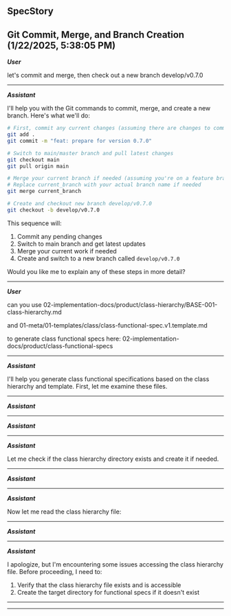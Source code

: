 ## SpecStory

## Git Commit, Merge, and Branch Creation (1/22/2025, 5:38:05 PM)

_**User**_

let's commit and merge, then check out a new branch develop/v0.7.0

---

_**Assistant**_

I'll help you with the Git commands to commit, merge, and create a new branch. Here's what we'll do:

```bash
# First, commit any current changes (assuming there are changes to commit)
git add .
git commit -m "feat: prepare for version 0.7.0"

# Switch to main/master branch and pull latest changes
git checkout main
git pull origin main

# Merge your current branch if needed (assuming you're on a feature branch)
# Replace current_branch with your actual branch name if needed
git merge current_branch

# Create and checkout new branch develop/v0.7.0
git checkout -b develop/v0.7.0
```

This sequence will:
1. Commit any pending changes
2. Switch to main branch and get latest updates
3. Merge your current work if needed
4. Create and switch to a new branch called `develop/v0.7.0`

Would you like me to explain any of these steps in more detail?

---

_**User**_

can you use 02-implementation-docs/product/class-hierarchy/BASE-001-class-hierarchy.md 

and 01-meta/01-templates/class/class-functional-spec.v1.template.md

to generate class functional specs here: 02-implementation-docs/product/class-functional-specs



---

_**Assistant**_

I'll help you generate class functional specifications based on the class hierarchy and template. First, let me examine these files.

---

_**Assistant**_



---

_**Assistant**_



---

_**Assistant**_



Let me check if the class hierarchy directory exists and create it if needed.

---

_**Assistant**_



---

_**Assistant**_



Now let me read the class hierarchy file:

---

_**Assistant**_



---

_**Assistant**_



I apologize, but I'm encountering some issues accessing the class hierarchy file. Before proceeding, I need to:

1. Verify that the class hierarchy file exists and is accessible
2. Create the target directory for functional specs if it doesn't exist

---



---

